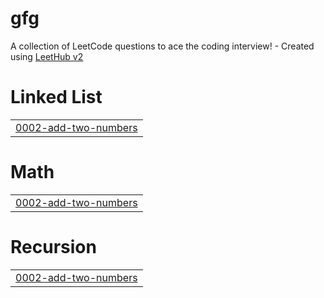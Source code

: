 # gfg
A collection of LeetCode questions to ace the coding interview! - Created using [LeetHub v2](https://github.com/arunbhardwaj/LeetHub-2.0)


# Linked List
|  |
| ------- |
| [0002-add-two-numbers](https://github.com/strange8969/gfg/tree/master/0002-add-two-numbers) |
# Math
|  |
| ------- |
| [0002-add-two-numbers](https://github.com/strange8969/gfg/tree/master/0002-add-two-numbers) |
# Recursion
|  |
| ------- |
| [0002-add-two-numbers](https://github.com/strange8969/gfg/tree/master/0002-add-two-numbers) |